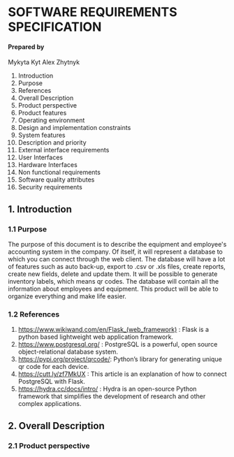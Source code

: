 SOFTWARE REQUIREMENTS SPECIFICATION
===============




#### Prepared by
  Mykyta Kyt
  Alex Zhytnyk

1. Introduction
  1. Purpose
  2. References
2. Overall Description
  1. Product perspective
  2. Product features
  3. Operating environment
  4. Design and implementation constraints
3. System features
  1. Description and priority
4. External interface requirements
  1. User Interfaces
  2. Hardware Interfaces
5. Non functional requirements
  1. Software quality attributes
  2. Security requirements

## 1. Introduction
  ### 1.1 Purpose
  The purpose of this document is to describe the equipment and
employee's accounting system in the company. Of itself, it will
represent a database to which you can connect through the web
client. The database will have a lot of features such as auto back-up,
export to .csv or .xls files, create reports, create new fields, delete
and update them. It will be possible to generate inventory labels,
which means qr codes. The database will contain all the information
about employees and equipment. This product will be able to
organize everything and make life easier.
  ### 1.2 References
1. https://www.wikiwand.com/en/Flask_(web_framework) : Flask
is a python based lightweight web application framework.
2. https://www.postgresql.org/ : PostgreSQL is a powerful, open
source object-relational database system.
3. https://pypi.org/project/qrcode/: Python’s library for generating
  unique qr code for each device.
4. https://cutt.ly/zf7MkUX : This article is an explanation of how
to connect PostgreSQL with Flask.
5. https://hydra.cc/docs/intro/ : Hydra is an open-source Python
framework that simplifies the development of research and
other complex applications.

## 2. Overall Description
  ### 2.1 Product perspective
  
